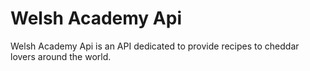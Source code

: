 # Welsh Academy Api
Welsh Academy Api is an API dedicated to provide recipes to cheddar lovers around the world.
